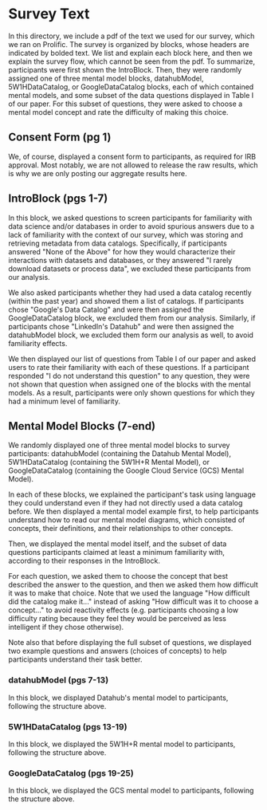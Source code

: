 # Survey Text
In this directory, we include a pdf of the text we used for our survey, which we ran on Prolific. The survey is organized by blocks, whose headers are indicated by bolded text.
We list and explain each block here, and then we explain the survey flow, which cannot be seen from the pdf.
To summarize, participants were first shown the IntroBlock. Then, they were randomly assigned one of three mental model blocks, datahubModel, 5W1HDataCatalog, or GoogleDataCatalog blocks, each of which contained mental models, and some subset of the data questions displayed in Table I of our paper. For this subset of questions, they were asked to choose a mental model concept and rate the difficulty of making this choice.

## Consent Form (pg 1)
We, of course, displayed a consent form to participants, as required for IRB approval. Most notably, we are not allowed to release the raw results, which is why we are only posting our aggregate results here.

## IntroBlock (pgs 1-7)
In this block, we asked questions to screen participants for familiarity with data science and/or databases in order to avoid spurious answers due to a lack of familiarity with the context of our survey, which was storing and retrieving metadata from data catalogs.
Specifically, if participants answered "None of the Above" for how they would characterize their interactions with datasets and databases, or they answered "I rarely download datasets or process data", we excluded these participants from our analysis.

We also asked participants whether they had used a data catalog recently (within the past year) and showed them a list of catalogs.
If participants chose "Google's Data Catalog" and were then assigned the GoogleDataCatalog block, we excluded them from our analysis. Similarly, if participants chose "LinkedIn's Datahub" and were then assigned the datahubModel block, we excluded them form our analysis as well, to avoid familiarity effects.

We then displayed our list of questions from Table I of our paper and asked users to rate their familiarity with each of these questions. If a participant responded "I do not understand this question" to any question, they were not shown that question when assigned one of the blocks with the mental models.
As a result, participants were only shown questions for which they had a minimum level of familiarity.

## Mental Model Blocks (7-end)
We randomly displayed one of three mental model blocks to survey participants: datahubModel (containing the Datahub Mental Model), 5W1HDataCatalog (containing the 5W1H+R Mental Model), or GoogleDataCatalog (containing the Google Cloud Service (GCS) Mental Model).

In each of these blocks, we explained the participant's task using language they could understand even if they had not directly used a data catalog before. 
We then displayed a mental model example first, to help participants understand how to read our mental model diagrams, which consisted of concepts, their definitions, and their relationships to other concepts.

Then, we displayed the mental model itself, and the subset of data questions participants claimed at least a minimum familiarity with, according to their responses in the IntroBlock.

For each question, we asked them to choose the concept that best described the answer to the question, and then we asked them how difficult it was to make that choice. Note that we used the language "How difficult did the catalog make it..." instead of asking "How difficult was it to choose a concept..." to avoid reactivity effects (e.g. participants choosing a low difficulty rating because they feel they would be perceived as less intelligent if they chose otherwise).

Note also that before displaying the full subset of questions, we displayed two example questions and answers (choices of concepts) to help participants understand their task better.

### datahubModel (pgs 7-13)
In this block, we displayed Datahub's mental model to participants, following the structure above.

### 5W1HDataCatalog (pgs 13-19)
In this block, we displayed the 5W1H+R mental model to participants, following the structure above.

### GoogleDataCatalog (pgs 19-25)
In this block, we displayed the GCS mental model to participants, following the structure above.
